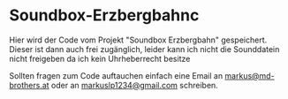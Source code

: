 # Soundbox-Erzbergbahnc
Hier wird der Code vom Projekt "Soundbox Erzbergbahn" gespeichert. Dieser ist dann auch frei zugänglich, leider kann ich nicht die Sounddatein nicht freigeben da ich kein Uhrheberrecht besitze

Sollten fragen zum Code auftauchen einfach eine Email an markus@md-brothers.at oder an markuslp1234@gmail.com schreiben.
